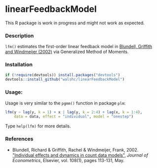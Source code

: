 # linearFeedbackModel

This R package is work in progress and might not work as expected.

### Description

`lfm()` estimates the first-order linear feedback model in [Blundell, Griffith and Windmeijer (2002)](http://personalpages.manchester.ac.uk/staff/rachel.griffith/PublishedPapers/BlundellGriffithWindmeijer02.pdf) via Generalized Method of Moments.

### Installation
```r
if (!require(devtools)) install.packages("devtools")
devtools::install_github("walshc/linearFeedbackModel")
```

### Usage:
Usage is very similar to the `pgmm()` function in package `plm`:

```r
lfm(y ~ lag(y, k = 1) + x | lag(y, k = 2:4) + lag(x, k = 1:4),
    data = data, effect = "individual", model = "onestep")
```
Type `help(lfm)` for more details.

### References
 - Blundell, Richard & Griffith, Rachel & Windmeijer, Frank, 2002. ["Individual effects and dynamics in count data models"](http://personalpages.manchester.ac.uk/staff/rachel.griffith/PublishedPapers/BlundellGriffithWindmeijer02.pdf), *Journal of Econometrics*, Elsevier, vol. 108(1), pages 113-131, May.


